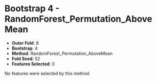 # Bootstrap 4 - RandomForest_Permutation_AboveMean

- **Outer Fold**: 8
- **Bootstrap**: 4
- **Method**: RandomForest_Permutation_AboveMean
- **Fold Seed**: 52
- **Features Selected**: 0

No features were selected by this method.
